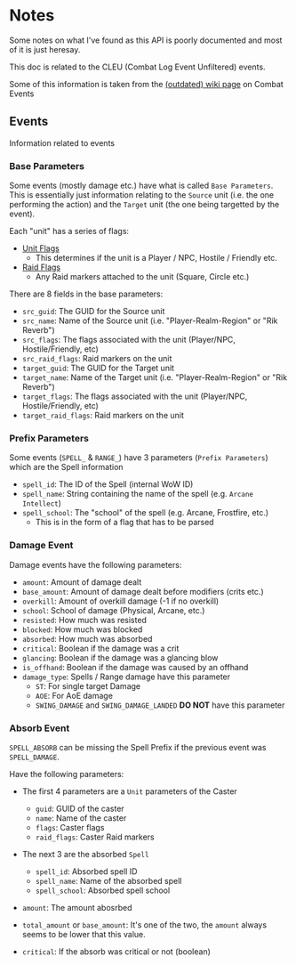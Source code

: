 # Notes

Some notes on what I've found as this API is poorly documented and most of it is just heresay.

This doc is related to the CLEU (Combat Log Event Unfiltered) events.

Some of this information is taken from the [(outdated) wiki page](https://warcraft.wiki.gg/wiki/COMBAT_LOG_EVENT) on Combat Events

## Events

Information related to events

### Base Parameters

Some events (mostly damage etc.) have what is called `Base Parameters`.
This is essentially just information relating to the `Source` unit (i.e. the one performing the action) and the `Target` unit (the one being targetted by the event).

Each "unit" has a series of flags:

* [Unit Flags](https://warcraft.wiki.gg/wiki/UnitFlag)
    * This determines if the unit is a Player / NPC, Hostile / Friendly etc.
* [Raid Flags](https://warcraft.wiki.gg/wiki/RaidFlag)
    * Any Raid markers attached to the unit (Square, Circle etc.)

There are 8 fields in the base parameters:

* `src_guid`: The GUID for the Source unit
* `src_name`: Name of the Source unit (i.e. "Player-Realm-Region" or "Rik Reverb")
* `src_flags`: The flags associated with the unit (Player/NPC, Hostile/Friendly, etc)
* `src_raid_flags`: Raid markers on the unit
* `target_guid`: The GUID for the Target unit
* `target_name`: Name of the Target unit (i.e. "Player-Realm-Region" or "Rik Reverb") 
* `target_flags`: The flags associated with the unit (Player/NPC, Hostile/Friendly, etc)
* `target_raid_flags`: Raid markers on the unit

### Prefix Parameters

Some events (`SPELL_` & `RANGE_`) have 3 parameters (`Prefix Parameters`) which are the Spell information

* `spell_id`: The ID of the Spell (internal WoW ID)
* `spell_name`: String containing the name of the spell (e.g. `Arcane Intellect`)
* `spell_school`: The "school" of the spell (e.g. Arcane, Frostfire, etc.)
    * This is in the form of a flag that has to be parsed

### Damage Event

Damage events have the following parameters:

* `amount`: Amount of damage dealt
* `base_amount`: Amount of damage dealt before modifiers (crits etc.)
* `overkill`: Amount of overkill damage (-1 if no overkill)
* `school`: School of damage (Physical, Arcane, etc.)
* `resisted`: How much was resisted
* `blocked`: How much was blocked
* `absorbed`: How much was absorbed
* `critical`: Boolean if the damage was a crit
* `glancing`: Boolean if the damage was a glancing blow
* `is_offhand`: Boolean if the damage was caused by an offhand
* `damage_type`: Spells / Range damage have this parameter
    * `ST`: For single target Damage
    * `AOE`: For AoE damage
    * `SWING_DAMAGE` and `SWING_DAMAGE_LANDED` **DO NOT** have this parameter

### Absorb Event

`SPELL_ABSORB` can be missing the Spell Prefix if the previous event was `SPELL_DAMAGE`.

Have the following parameters:

* The first 4 parameters are a `Unit` parameters of the Caster 
    * `guid`: GUID of the caster
    * `name`: Name of the caster
    * `flags`: Caster flags
    * `raid_flags`: Caster Raid markers 

* The next 3 are the absorbed `Spell`
    * `spell_id`: Absorbed spell ID
    * `spell_name`: Name of the absorbed spell
    * `spell_school`: Absorbed spell school

* `amount`: The amount abosrbed
* `total_amount` or `base_amount`: It's one of the two, the `amount` always seems to be lower that this value.
* `critical`: If the absorb was critical or not (boolean)
